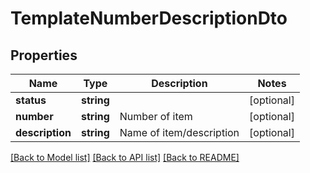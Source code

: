 # TemplateNumberDescriptionDto

## Properties
Name | Type | Description | Notes
------------ | ------------- | ------------- | -------------
**status** | **string** |  | [optional] 
**number** | **string** | Number of item | [optional] 
**description** | **string** | Name of item/description | [optional] 

[[Back to Model list]](../README.md#documentation-for-models) [[Back to API list]](../README.md#documentation-for-api-endpoints) [[Back to README]](../README.md)


